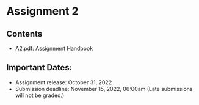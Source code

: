 # Assignment 2

## Contents
- [A2.pdf](A2.pdf): Assignment Handbook

## Important Dates:
- Assignment release: October 31, 2022
- Submission deadline: November 15, 2022, 06:00am (Late submissions will not be graded.)